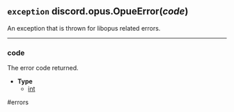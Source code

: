 ## `exception` discord.**opus.OpueError**(_code_) [](https://discordpy.readthedocs.io/en/stable/api.html#discord.opus.OpusError)
An exception that is thrown for libopus related errors.
****
### code
The error code returned.
- **Type**
	- [int](https://docs.python.org/3/library/functions.html#int)

#errors 